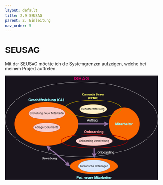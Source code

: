 ```yaml
---
layout: default
title: 2.9 SEUSAG
parent: 2. Einleitung
nav_order: 5
---
```


# SEUSAG

Mit der SEUSAG möchte ich die Systemgrenzen aufzeigen, welche bei meinem Projekt auftreten.

![SEUSAG](../../ressources/docs/SEUSAG/SEUSAG.png)
